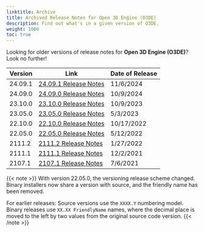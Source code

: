 ```yaml
---
linktitle: Archive
title: Archived Release Notes for Open 3D Engine (O3DE)
description: Find out what's in a given version of O3DE.
weight: 1000
toc: true
---
```


Looking for older versions of release notes for **Open 3D Engine (O3DE)**? Look no further!

| Version     |  Link                                           | Date of Release    |
|-------------|-------------------------------------------------|--------------------|
| 24.09.1     | [24.09.1 Release Notes](./2409-1-release-notes/)| 11/6/2024 |
| 24.09.0     | [24.09.0 Release Notes](./2409-0-release-notes/)| 10/9/2024 |
| 23.10.0     | [23.10.0 Release Notes](./2310-0-release-notes/)| 10/9/2023 |
| 23.05.0     | [23.05.0 Release Notes](./2305-0-release-notes/)| 5/3/2023 |
| 22.10.0     | [22.10.0 Release Notes](./22-10-0/)             | 10/17/2022 |
| 22.05.0     | [22.05.0 Release Notes](./22-05-0/)             | 5/12/2022 |
| 2111.2      | [2111.2 Release Notes](./2111-2-release-notes)  | 1/27/2022 |
| 2111.1      | [2111.1 Release Notes](./21-11-release-notes)     | 12/2/2021          |
| 2107.1      | [2107.1 Release Notes](./2107-1-release-notes)   | 7/6/2021           |

{{< note >}}
With version 22.05.0, the versioning release scheme changed. Binary installers now share a version with source, and the friendly name has been removed.

For earlier releases: Source versions use the `XXXX.Y` numbering model. Binary releases use `XX.XX FriendlyName` names, where the decimal place is moved to the left by two values from the original source code version.
{{< /note >}}
